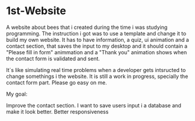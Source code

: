 # 1st-Website
<p>A website about bees that i created during the time i was studying programming. The instruction i got was to use a template and change it to build my own website. It has to have information, a quiz, ui animation and a contact section, that saves the input to my desktop and it should contain a "Please fill in form" animmation and a "Thank you"  animation shows when the contact form is validated and sent. </p>
<p>It´s like simulating real time problems when a developer gets intsructed to change somethings i the website. 
It is still a work in progress, specially the contact form part. Please go easy on me.</p>
<p>My goal: </p>
Improve the contact section. I want to save users input i a database and make it look better.
Better responsiveness
